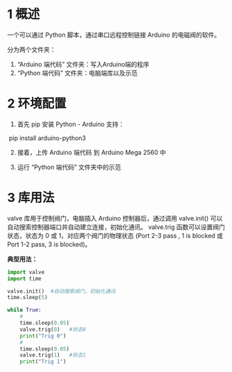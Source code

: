 # 1 概述

一个可以通过 Python 脚本，通过串口远程控制链接 Arduino 的电磁阀的软件。

分为两个文件夹：

1. “Arduino 端代码” 文件夹：写入Arduino端的程序
2. “Python 端代码” 文件夹：电脑端库以及示范

# 2 环境配置

1. 首先 pip 安装 Python - Arduino 支持：

​              pip install arduino-python3

2. 接着，上传 Arduino 端代码 到 Arduino Mega 2560 中

3. 运行 “Python 端代码” 文件夹中的示范

# 3 库用法

valve 库用于控制阀门，电脑插入 Arduino 控制器后，通过调用 valve.init() 可以自动搜索控制器端口并自动建立连接，初始化通讯。 valve.trig 函数可以设置阀门状态，状态为 0 或 1，对应两个阀门的物理状态 (Port 2-3 pass , 1 is blocked  或 Port 1-2 pass, 3 is blocked)。

**典型用法：**

```python
import valve
import time

valve.init()  #自动搜索阀门，初始化通讯
time.sleep(5)

while True:
    #
    time.sleep(0.05)
    valve.trig(0)   #状态0
    print("Trig 0")
    #
    time.sleep(0.05)
    valve.trig(1)   #状态1
    print("Trig 1")
```


